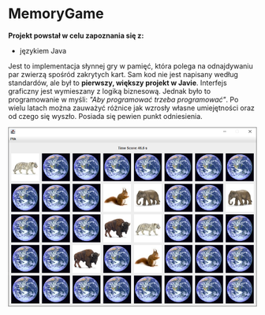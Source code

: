 MemoryGame
==========

**Projekt powstał w celu zapoznania się z:**

- językiem Java

Jest to implementacja słynnej gry w pamięć, która polega na odnajdywaniu par zwierzą spośród zakrytych kart.
Sam kod nie jest napisany według standardów, ale był to **pierwszy, większy projekt w Javie**. Interfejs graficzny jest
wymieszany z logiką biznesową. Jednak było to programowanie w myśli: *"Aby programować trzeba programować"*.
Po wielu latach można zauważyć różnice jak wzrosły własne umiejętności oraz od czego się wyszło. Posiada się 
pewien punkt odniesienia.

![Wygląd aplikacji MemoryGame](/doc/memory.png)
